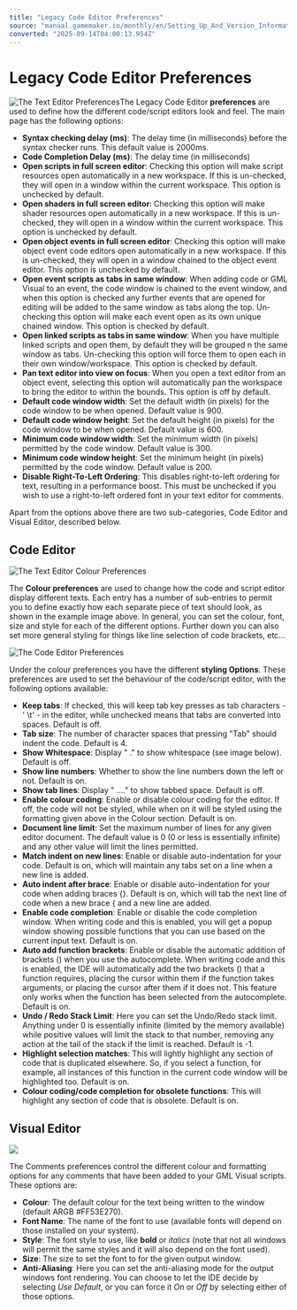 ```yaml
---
title: "Legacy Code Editor Preferences"
source: "manual.gamemaker.io/monthly/en/Setting_Up_And_Version_Information/IDE_Preferences/Text_Editor_Preferences.htm"
converted: "2025-09-14T04:00:13.954Z"
---
```


# Legacy Code Editor Preferences

![The Text Editor Preferences](../../assets/Images/Setup_And_Version/Preferences/Text_Editor_Prefs.png)The Legacy Code Editor **preferences** are used to define how the different code/script editors look and feel. The main page has the following options:

-   **Syntax checking delay (ms)**: The delay time (in milliseconds) before the syntax checker runs. This default value is 2000ms.
-   **Code Completion Delay (ms)**: The delay time (in milliseconds)
-   **Open scripts in full screen editor**: Checking this option will make script resources open automatically in a new workspace. If this is un-checked, they will open in a window within the current workspace. This option is unchecked by default.
-   **Open shaders in full screen editor**: Checking this option will make shader resources open automatically in a new workspace. If this is un-checked, they will open in a window within the current workspace. This option is unchecked by default.
-   **Open object events in full screen editor**: Checking this option will make object event code editors open automatically in a new workspace. If this is un-checked, they will open in a window chained to the object event editor. This option is unchecked by default.
-   **Open event scripts as tabs in same window**: When adding code or GML Visual to an event, the code window is chained to the event window, and when this option is checked any further events that are opened for editing will be added to the same window as tabs along the top. Un-checking this option will make each event open as its own unique chained window. This option is checked by default.
-   **Open linked scripts as tabs in same window**: When you have multiple linked scripts and open them, by default they will be grouped n the same window as tabs. Un-checking this option will force them to open each in their own window/workspace. This option is checked by default.
-   **Pan text editor into view on focus**: When you open a text editor from an object event, selecting this option will automatically pan the workspace to bring the editor to within the bounds. This option is off by default.
-   **Default code window width**: Set the default width (in pixels) for the code window to be when opened. Default value is 900.
-   **Default code window height**: Set the default height (in pixels) for the code window to be when opened. Default value is 600.
-   **Minimum code window width**: Set the minimum width (in pixels) permitted by the code window. Default value is 300.
-   **Minimum code window height**: Set the minimum height (in pixels) permitted by the code window. Default value is 200.
-   **Disable Right-To-Left Ordering**: This disables right-to-left ordering for text, resulting in a performance boost. This must be unchecked if you wish to use a right-to-left ordered font in your text editor for comments.

Apart from the options above there are two sub-categories, Code Editor and Visual Editor, described below.

## Code Editor

![The Text Editor Colour Preferences](../../assets/Images/Setup_And_Version/Preferences/Text_Editor_Colour_Prefs.png)

The **Colour preferences** are used to change how the code and script editor display different texts. Each entry has a number of sub-entries to permit you to define exactly how each separate piece of text should look, as shown in the example image above. In general, you can set the colour, font, size and style for each of the different options. Further down you can also set more general styling for things like line selection of code brackets, etc...

![The Code Editor Preferences](../../assets/Images/Setup_And_Version/Preferences/Text_Editor_Code_Prefs.png)

Under the colour preferences you have the different **styling Options**. These preferences are used to set the behaviour of the code/script editor, with the following options available:

-   **Keep tabs**: If checked, this will keep tab key presses as tab characters - ' \\t' - in the editor, while unchecked means that tabs are converted into spaces. Default is off.
-   **Tab size**: The number of character spaces that pressing "Tab" should indent the code. Default is 4.
-   **Show Whitespace**: Display " ." to show whitespace (see image below). Default is off.
-   **Show line numbers**: Whether to show the line numbers down the left or not. Default is on.
-   **Show tab lines**: Display " ...." to show tabbed space. Default is off.
-   **Enable colour coding**: Enable or disable colour coding for the editor. If off, the code will not be styled, while when on it will be styled using the formatting given above in the Colour section. Default is on.
-   **Document line limit**: Set the maximum number of lines for any given editor document. The default value is 0 (0 or less is essentially infinite) and any other value will limit the lines permitted.
-   **Match indent on new lines**: Enable or disable auto-indentation for your code. Default is on, which will maintain any tabs set on a line when a new line is added.
-   **Auto indent after brace**: Enable or disable auto-indentation for your code when adding braces {}. Default is on, which will tab the next line of code when a new brace { and a new line are added.
-   **Enable code completion**: Enable or disable the code completion window. When writing code and this is enabled, you will get a popup window showing possible functions that you can use based on the current input text. Default is on.
-   **Auto add function brackets**: Enable or disable the automatic addition of brackets () when you use the autocomplete. When writing code and this is enabled, the IDE will automatically add the two brackets () that a function requires, placing the cursor within them if the function takes arguments, or placing the cursor after them if it does not. This feature only works when the function has been selected from the autocomplete. Default is on.
-   **Undo / Redo Stack Limit**: Here you can set the Undo/Redo stack limit. Anything under 0 is essentially infinite (limited by the memory available) while positive values will limit the stack to that number, removing any action at the tail of the stack if the limit is reached. Default is -1.
-   **Highlight selection matches**: This will lightly highlight any section of code that is duplicated elsewhere. So, if you select a function, for example, all instances of this function in the current code window will be highlighted too. Default is on.
-   **Colour coding/code completion for obsolete functions**: This will highlight any section of code that is obsolete. Default is on.

## Visual Editor

![](../../assets/Images/Setup_And_Version/Preferences/Text_Editor_Visual_Prefs.png)

The Comments preferences control the different colour and formatting options for any comments that have been added to your GML Visual scripts. These options are:

-   **Colour**: The default colour for the text being written to the window (default ARGB #FF53E270).
-   **Font Name**: The name of the font to use (available fonts will depend on those installed on your system).
-   **Style**: The font style to use, like **bold** or _italics_ (note that not all windows will permit the same styles and it will also depend on the font used).
-   **Size**: The size to set the font to for the given output window.
-   **Anti-Aliasing**: Here you can set the anti-aliasing mode for the output windows font rendering. You can choose to let the IDE decide by selecting _Use Default_, or you can force it _On_ or _Off_ by selecting either of those options.